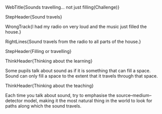 WebTitle{Sounds travelling&hellip; not just filling(Challenge)}

StepHeader{Sound travels}

WrongTrack{I had my radio on very loud and the music just filled the house.}

RightLines{Sound travels from the radio to all parts of the house.}

StepHeader{Filling or travelling}

ThinkHeader{Thinking about the learning}

Some pupils talk about sound as if it is something that can fill a space. Sound can only fill a space to the extent that it travels through that space.

ThinkHeader{Thinking about the teaching}

Each time you talk about sound, try to emphasise the source&ndash;medium&ndash;detector model, making it the most natural thing in the world to look for paths along which the sound travels.

